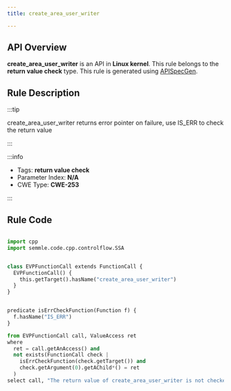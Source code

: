 ```yaml
---
title: create_area_user_writer

---
```



## API Overview
**create_area_user_writer** is an API in **Linux kernel**. This rule belongs to the **return value check** type. This rule is generated using [APISpecGen](../../tools/APISpecGen).
## Rule Description

:::tip

create_area_user_writer returns error pointer on failure, use IS_ERR to check the return value

:::

:::info

- Tags: **return value check**
- Parameter Index: **N/A**
- CWE Type: **CWE-253**

:::

## Rule Code
```python

import cpp
import semmle.code.cpp.controlflow.SSA


class EVPFunctionCall extends FunctionCall {
  EVPFunctionCall() {
    this.getTarget().hasName("create_area_user_writer")
  }
}


predicate isErrCheckFunction(Function f) {
  f.hasName("IS_ERR") 
}

from EVPFunctionCall call, ValueAccess ret
where
  ret = call.getAnAccess() and
  not exists(FunctionCall check |
    isErrCheckFunction(check.getTarget()) and
    check.getArgument(0).getAChild*() = ret
  )
select call, "The return value of create_area_user_writer is not checked with IS_ERR."
    
```
